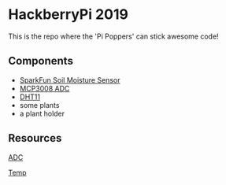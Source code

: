 # HackberryPi 2019

This is the repo where the 'Pi Poppers' can stick awesome code!

## Components
* [SparkFun Soil Moisture Sensor](https://www.sparkfun.com/products/13322)
* [MCP3008 ADC](https://www.adafruit.com/product/856)
* [DHT11](https://www.adafruit.com/product/386)
* some plants
* a plant holder

## Resources
[ADC](https://learn.adafruit.com/reading-a-analog-in-and-controlling-audio-volume-with-the-raspberry-pi "ADC Tutorial")

[Temp](https://learn.adafruit.com/dht/overview "Temp Sensor Tutorial")
